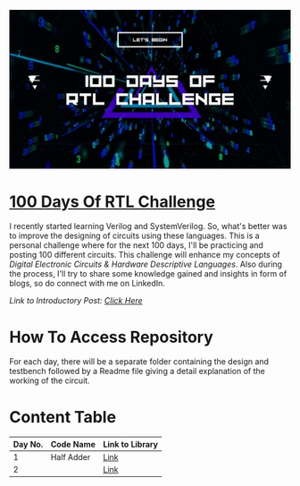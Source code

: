 [<img src="100 Days of.jpg" alt="Banner" style="height: fill;width: fill"/>](https://github.com/Dhruv0Upadhyay/100_Days_of_RTL)

# [100 Days Of RTL Challenge](https://github.com/Dhruv0Upadhyay/100_Days_of_RTL)
I recently started learning Verilog and SystemVerilog. So, what's better was to improve the designing of circuits using these languages. This is a personal challenge where for the next 100 days, I'll be practicing and posting 100 different circuits. This challenge will enhance my concepts of _Digital Electronic Circuits & Hardware Descriptive Languages_.
Also during the process, I'll try to share some knowledge gained and insights in form of blogs, so do connect with me on LinkedIn.

*Link to Introductory Post:* _[Click Here](https://www.linkedin.com/posts/dhruv-upadhyay-_100daysofrtl-day1-rtldesign-activity-7055428686447001600-78Ck?utm_source=share&utm_medium=member_desktop)_

# How To Access Repository
For each day, there will be a separate folder containing the design and testbench followed by a Readme file giving a detail explanation of the working of the circuit.

# Content Table
|Day No.|Code Name|Link to Library|
|----|-----|-------| 
|1|Half Adder|[Link](/Day1)| 
|2| |[Link](/Day2)| 


